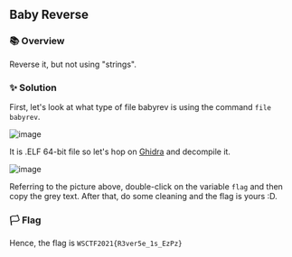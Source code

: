 ## Baby Reverse

### 📚 Overview

Reverse it, but not using "strings".

### ✨ Solution

First, let's look at what type of file babyrev is using the command `file babyrev`.

![image](https://github.com/rydzze/CTF_Write-up/assets/86187059/cd4e5ece-f1ae-4319-8599-2a9613232b26)

It is .ELF 64-bit file so let's hop on [Ghidra](https://ghidra-sre.org/) and decompile it.

![image](https://github.com/rydzze/CTF_Write-up/assets/86187059/7112129a-c8c0-4b42-8ce4-186ebf3f6668)

Referring to the picture above, double-click on the variable `flag` and then copy the grey text. After that, do some cleaning and the flag is yours :D.

### 🏳️ Flag

Hence, the flag is `WSCTF2021{R3ver5e_1s_EzPz}`
